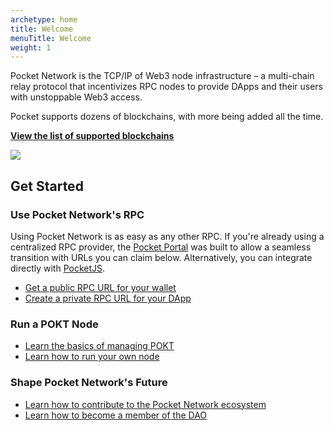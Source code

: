 ```yaml
---
archetype: home
title: Welcome
menuTitle: Welcome
weight: 1
---
```



Pocket Network is the TCP/IP of Web3 node infrastructure – a multi-chain relay protocol that incentivizes RPC nodes to provide DApps and their users with unstoppable Web3 access.

Pocket supports dozens of blockchains, with more being added all the time.

[**View the list of supported blockchains**](/supported-blockchains/)

![](/images/pocket_network_overview.png)
## Get Started

### Use Pocket Network's RPC

Using Pocket Network is as easy as any other RPC. If you're already using a centralized RPC provider, the [Pocket Portal](https://portal.pokt.network) was built to allow a seamless transition with URLs you can claim below. Alternatively, you can integrate directly with [PocketJS](https://docs.pokt.network/js/).

* [Get a public RPC URL for your wallet](/use/public-rpc/)
* [Create a private RPC URL for your DApp](/use/get-endpoint/)

### Run a POKT Node

* [Learn the basics of managing POKT](/pokt/)
* [Learn how to run your own node](/node/)

### Shape Pocket Network's Future

* [Learn how to contribute to the Pocket Network ecosystem](/community/contribute/)
* [Learn how to become a member of the DAO](/community/trophies/)
